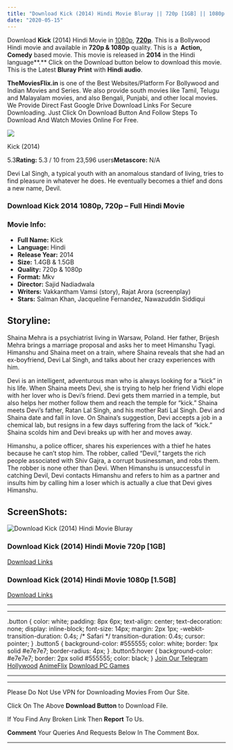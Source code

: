 ```yaml
---
title: "Download Kick (2014) Hindi Movie Bluray || 720p [1GB] || 1080p [1.5GB]"
date: "2020-05-15"
---
```


Download **Kick** (2014) Hindi Movie in [1080p](https://1moviesflix.com/1080p-movies/), [**720p**](https://1moviesflix.com/720p-movies/). This is a Bollywood Hindi movie and available in **720p & 1080p** quality. This is a  **Action, Comedy** based movie. This movie is released in **2014** in the Hindi language**.** Click on the Download button below to download this movie. This is the Latest **Bluray Print** with **Hindi audio**.

**TheMoviesFlix.in** is one of the Best Websites/Platform For Bollywood and Indian Movies and Series. We also provide south movies like Tamil, Telugu and Malayalam movies, and also Bengali, Punjabi, and other local movies. We Provide Direct Fast Google Drive Download Links For Secure Downloading. Just Click On Download Button And Follow Steps To Download And Watch Movies Online For Free.

[![](https://m.media-amazon.com/images/M/MV5BMTUyMTg0MTA1OF5BMl5BanBnXkFtZTgwMDg2MjMwMjE@._V1_SX300.jpg)](https://www.imdb.com/title/tt2372222/ "Kick")

Kick (2014)

5.3**Rating:** 5.3 / 10 from 23,596 users**Metascore:** N/A

Devi Lal Singh, a typical youth with an anomalous standard of living, tries to find pleasure in whatever he does. He eventually becomes a thief and dons a new name, Devil.

### Download Kick 2014 1080p, 720p – Full Hindi Movie

### Movie Info:

- **Full Name:** Kick
- **Language:** Hindi
- **Release Year:** 2014
- **Size:** 1.4GB & 1.5GB
- **Quality:** 720p & 1080p
- **Format:** Mkv
- **Director:** Sajid Nadiadwala
- **Writers:** Vakkantham Vamsi (story), Rajat Arora (screenplay)
- **Stars:** Salman Khan, Jacqueline Fernandez, Nawazuddin Siddiqui

## Storyline:

Shaina Mehra is a psychiatrist living in Warsaw, Poland. Her father, Brijesh Mehra brings a marriage proposal and asks her to meet Himanshu Tyagi. Himanshu and Shaina meet on a train, where Shaina reveals that she had an ex-boyfriend, Devi Lal Singh, and talks about her crazy experiences with him.

Devi is an intelligent, adventurous man who is always looking for a “kick” in his life. When Shaina meets Devi, she is trying to help her friend Vidhi elope with her lover who is Devi’s friend. Devi gets them married in a temple, but also helps her mother follow them and reach the temple for “kick.” Shaina meets Devi’s father, Ratan Lal Singh, and his mother Rati Lal Singh. Devi and Shaina date and fall in love. On Shaina’s suggestion, Devi accepts a job in a chemical lab, but resigns in a few days suffering from the lack of “kick.” Shaina scolds him and Devi breaks up with her and moves away.

Himanshu, a police officer, shares his experiences with a thief he hates because he can’t stop him. The robber, called “Devil,” targets the rich people associated with Shiv Gajra, a corrupt businessman, and robs them. The robber is none other than Devi. When Himanshu is unsuccessful in catching Devil, Devi contacts Himanshu and refers to him as a partner and insults him by calling him a loser which is actually a clue that Devi gives Himanshu.

## ScreenShots:

![Download Kick (2014) Hindi Movie Bluray](https://i.imgur.com/omkd8p2.jpg)

### Download Kick (2014) Hindi Movie 720p \[1GB\]

[Download Links](https://1moviesflix.com?a270777880=cUlRU1BxSC92NXBrWUJzL0RLbEZKcS96WVFkamxuM3pKVklBenFkYnI2RENRa045WUcyVkJkRW1FU0ZKbTNVS1BWM0h0alJrVjgzS0drL0Q3U1NoTEU2NVl2eUtoR1QwUlMzVTZob0NNQVE9)

### Download Kick (2014) Hindi Movie 1080p \[1.5GB\] 

[Download Links](https://1moviesflix.com?a270777880=cUlRU1BxSC92NXBrWUJzL0RLbEZKcS96WVFkamxuM3pKVklBenFkYnI2RENRa045WUcyVkJkRW1FU0ZKbTNVS0hUcHJFeVF4UEVsazBxNEZKL3lPa3RucC9WejBNUTN3U1htYjEzakVOYjg9)

* * *

* * *

.button { color: white; padding: 8px 6px; text-align: center; text-decoration: none; display: inline-block; font-size: 14px; margin: 2px 1px; -webkit-transition-duration: 0.4s; /\* Safari \*/ transition-duration: 0.4s; cursor: pointer; } .button5 { background-color: #555555; color: white; border: 1px solid #e7e7e7; border-radius: 4px; } .button5:hover { background-color: #e7e7e7; border: 2px solid #555555; color: black; } [Join Our Telegram](http://gdrivepro.xyz/join.php) [Hollywood](https://moviesverse.com/) [AnimeFlix](https://animeflix.in/) [Download PC Games](https://gamesflix.net/)  

* * *

* * *

  

Please Do Not Use VPN for Downloading Movies From Our Site.

Click On The Above **Download Button** to Download File.

If You Find Any Broken Link Then **Report** To Us.

**Comment** Your Queries And Requests Below In The Comment Box.

* * *
